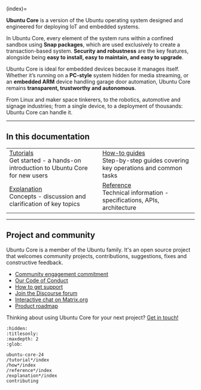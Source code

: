 (index)=

**Ubuntu Core** is a version of the Ubuntu operating system designed and engineered for deploying IoT and embedded systems.

In Ubuntu Core, every element of the system runs within a confined sandbox using **Snap packages**, which are used exclusively to create a transaction-based system. **Security and robustness** are the key features, alongside being **easy to install, easy to maintain, and easy to upgrade**.

Ubuntu Core is ideal for embedded devices because it manages itself. Whether it’s running on a **PC-style** system hidden for media streaming, or an **embedded ARM** device handling garage door automation, Ubuntu Core remains **transparent, trustworthy and autonomous**.

From Linux and maker space tinkerers, to the robotics, automotive and signage industries; from a single device, to a deployment of thousands: Ubuntu Core can handle it.

---

## In this documentation

| | |
|--|--|
|  [Tutorials](/tutorials/index)</br>  Get started - a hands-on introduction to Ubuntu Core for new users </br> |  [How-to guides](/how-to-guides/index) </br> Step-by-step guides covering key operations and common tasks |
| [Explanation](/explanation/index) </br> Concepts - discussion and clarification of key topics  | [Reference](/reference/index) </br> Technical information - specifications, APIs, architecture |

---

## Project and community

Ubuntu Core is a member of the Ubuntu family. It's an open source project that welcomes community projects, contributions, suggestions, fixes and constructive feedback. 

* [Community engagement commitment](/)
* [Our Code of Conduct](https://launchpad.net/codeofconduct/2.0)
* [How to get support](https://ubuntu.com/support/community-support)
* [Join the Discourse forum](https://forum.snapcraft.io/c/device/10)
* [Interactive chat on Matrix.org](https://matrix.to/#/#snapd:ubuntu.com)
* [Product roadmap](https://snapcraft.io/docs/snapd-roadmap)

Thinking about using Ubuntu Core for your next project? [Get in touch!](https://ubuntu.com/core/contact-us?product=core-overview) 

<!-- Metadata for discourse module -->

```{toctree}
:hidden:
:titlesonly:
:maxdepth: 2
:glob:

ubuntu-core-24
/tutorial*/index
/how*/index
/reference*/index
/explanation*/index
contributing
